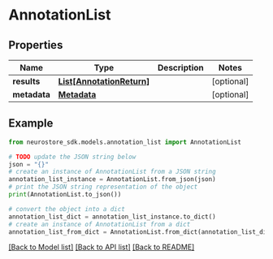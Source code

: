# AnnotationList


## Properties

Name | Type | Description | Notes
------------ | ------------- | ------------- | -------------
**results** | [**List[AnnotationReturn]**](AnnotationReturn.md) |  | [optional] 
**metadata** | [**Metadata**](Metadata.md) |  | [optional] 

## Example

```python
from neurostore_sdk.models.annotation_list import AnnotationList

# TODO update the JSON string below
json = "{}"
# create an instance of AnnotationList from a JSON string
annotation_list_instance = AnnotationList.from_json(json)
# print the JSON string representation of the object
print(AnnotationList.to_json())

# convert the object into a dict
annotation_list_dict = annotation_list_instance.to_dict()
# create an instance of AnnotationList from a dict
annotation_list_from_dict = AnnotationList.from_dict(annotation_list_dict)
```
[[Back to Model list]](../README.md#documentation-for-models) [[Back to API list]](../README.md#documentation-for-api-endpoints) [[Back to README]](../README.md)


